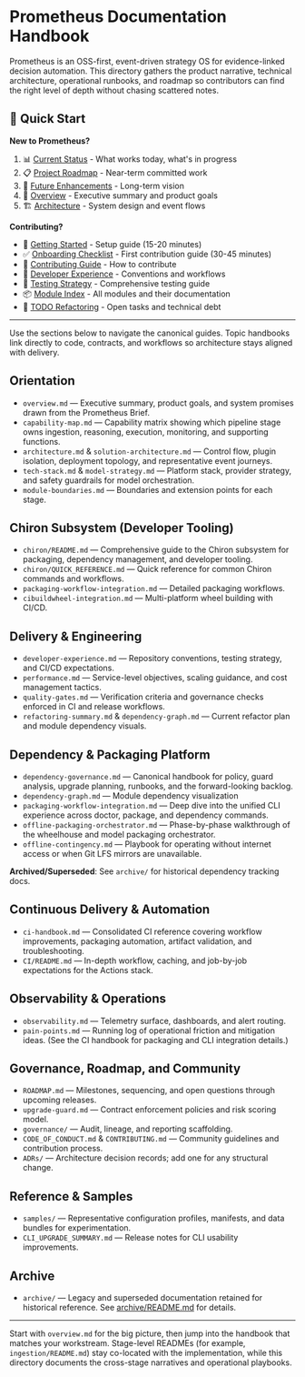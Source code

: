 # Prometheus Documentation Handbook

Prometheus is an OSS-first, event-driven strategy OS for evidence-linked
decision automation. This directory gathers the product narrative, technical
architecture, operational runbooks, and roadmap so contributors can find the
right level of depth without chasing scattered notes.

## 🚀 Quick Start

**New to Prometheus?**
1. 📊 [Current Status](../CURRENT_STATUS.md) - What works today, what's in progress
2. 📋 [Project Roadmap](ROADMAP.md) - Near-term committed work
3. 🎯 [Future Enhancements](../FUTURE_ENHANCEMENTS.md) - Long-term vision
4. 📖 [Overview](overview.md) - Executive summary and product goals
5. 🏗️ [Architecture](architecture.md) - System design and event flows

**Contributing?**
- 🚀 [Getting Started](getting-started.md) - Setup guide (15-20 minutes)
- ✅ [Onboarding Checklist](ONBOARDING_CHECKLIST.md) - First contribution guide (30-45 minutes)
- 📝 [Contributing Guide](CONTRIBUTING.md) - How to contribute
- 🔧 [Developer Experience](developer-experience.md) - Conventions and workflows
- 🧪 [Testing Strategy](TESTING_STRATEGY.md) - Comprehensive testing guide
- 📦 [Module Index](MODULE_INDEX.md) - All modules and their documentation
- 🐛 [TODO Refactoring](../TODO-refactoring.md) - Open tasks and technical debt

---

Use the sections below to navigate the canonical guides. Topic handbooks link
directly to code, contracts, and workflows so architecture stays aligned with
delivery.

## Orientation

- `overview.md` — Executive summary, product goals, and system promises drawn
  from the Prometheus Brief.
- `capability-map.md` — Capability matrix showing which pipeline stage owns
  ingestion, reasoning, execution, monitoring, and supporting functions.
- `architecture.md` & `solution-architecture.md` — Control flow, plugin
  isolation, deployment topology, and representative event journeys.
- `tech-stack.md` & `model-strategy.md` — Platform stack, provider strategy,
  and safety guardrails for model orchestration.
- `module-boundaries.md` — Boundaries and extension points for each stage.

## Chiron Subsystem (Developer Tooling)

- `chiron/README.md` — Comprehensive guide to the Chiron subsystem for packaging,
  dependency management, and developer tooling.
- `chiron/QUICK_REFERENCE.md` — Quick reference for common Chiron commands and workflows.
- `packaging-workflow-integration.md` — Detailed packaging workflows.
- `cibuildwheel-integration.md` — Multi-platform wheel building with CI/CD.

## Delivery & Engineering

- `developer-experience.md` — Repository conventions, testing strategy, and
  CI/CD expectations.
- `performance.md` — Service-level objectives, scaling guidance, and cost
  management tactics.
- `quality-gates.md` — Verification criteria and governance checks enforced in
  CI and release workflows.
- `refactoring-summary.md` & `dependency-graph.md` — Current refactor plan and
  module dependency visuals.

## Dependency & Packaging Platform

- `dependency-governance.md` — Canonical handbook for policy, guard analysis,
  upgrade planning, runbooks, and the forward-looking backlog.
- `dependency-graph.md` — Module dependency visualization
- `packaging-workflow-integration.md` — Deep dive into the unified CLI
  experience across doctor, package, and dependency commands.
- `offline-packaging-orchestrator.md` — Phase-by-phase walkthrough of the
  wheelhouse and model packaging orchestrator.
- `offline-contingency.md` — Playbook for operating without internet access or
  when Git LFS mirrors are unavailable.

**Archived/Superseded**: See `archive/` for historical dependency tracking docs.

## Continuous Delivery & Automation

- `ci-handbook.md` — Consolidated CI reference covering workflow improvements,
  packaging automation, artifact validation, and troubleshooting.
- `CI/README.md` — In-depth workflow, caching, and job-by-job expectations for
  the Actions stack.

## Observability & Operations

- `observability.md` — Telemetry surface, dashboards, and alert routing.
- `pain-points.md` — Running log of operational friction and mitigation ideas.
  (See the CI handbook for packaging and CLI integration details.)

## Governance, Roadmap, and Community

- `ROADMAP.md` — Milestones, sequencing, and open questions through upcoming
  releases.
- `upgrade-guard.md` — Contract enforcement policies and risk scoring model.
- `governance/` — Audit, lineage, and reporting scaffolding.
- `CODE_OF_CONDUCT.md` & `CONTRIBUTING.md` — Community guidelines and
  contribution process.
- `ADRs/` — Architecture decision records; add one for any structural change.

## Reference & Samples

- `samples/` — Representative configuration profiles, manifests, and data
  bundles for experimentation.
- `CLI_UPGRADE_SUMMARY.md` — Release notes for CLI usability improvements.

## Archive

- `archive/` — Legacy and superseded documentation retained for historical
  reference. See [archive/README.md](archive/README.md) for details.

---

Start with `overview.md` for the big picture, then jump into the handbook that
matches your workstream. Stage-level READMEs (for example,
`ingestion/README.md`) stay co-located with the implementation, while this
directory documents the cross-stage narratives and operational playbooks.
